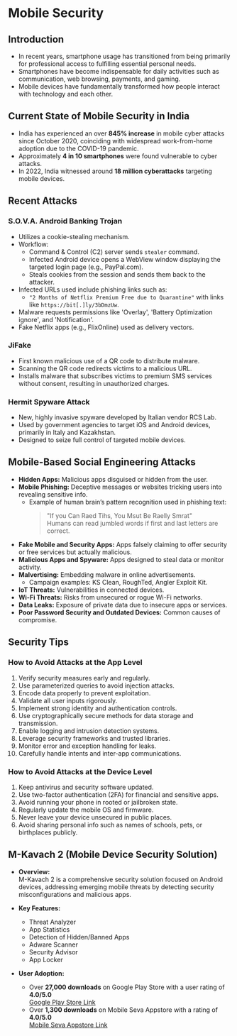 # Mobile Security

## Introduction
- In recent years, smartphone usage has transitioned from being primarily for professional access to fulfilling essential personal needs.
- Smartphones have become indispensable for daily activities such as communication, web browsing, payments, and gaming.
- Mobile devices have fundamentally transformed how people interact with technology and each other.

## Current State of Mobile Security in India
- India has experienced an over **845% increase** in mobile cyber attacks since October 2020, coinciding with widespread work-from-home adoption due to the COVID-19 pandemic.
- Approximately **4 in 10 smartphones** were found vulnerable to cyber attacks.
- In 2022, India witnessed around **18 million cyberattacks** targeting mobile devices.

## Recent Attacks

### S.O.V.A. Android Banking Trojan
- Utilizes a cookie-stealing mechanism.
- Workflow:
  - Command & Control (C2) server sends `stealer` command.
  - Infected Android device opens a WebView window displaying the targeted login page (e.g., PayPal.com).
  - Steals cookies from the session and sends them back to the attacker.
- Infected URLs used include phishing links such as:
  - `"2 Months of Netflix Premium Free due to Quarantine"` with links like `https://bit[.]ly/3bDmzUw`.
- Malware requests permissions like 'Overlay', 'Battery Optimization ignore', and 'Notification'.
- Fake Netflix apps (e.g., FlixOnline) used as delivery vectors.

### JiFake
- First known malicious use of a QR code to distribute malware.
- Scanning the QR code redirects victims to a malicious URL.
- Installs malware that subscribes victims to premium SMS services without consent, resulting in unauthorized charges.

### Hermit Spyware Attack
- New, highly invasive spyware developed by Italian vendor RCS Lab.
- Used by government agencies to target iOS and Android devices, primarily in Italy and Kazakhstan.
- Designed to seize full control of targeted mobile devices.

## Mobile-Based Social Engineering Attacks

- **Hidden Apps:** Malicious apps disguised or hidden from the user.
- **Mobile Phishing:** Deceptive messages or websites tricking users into revealing sensitive info.
  - Example of human brain’s pattern recognition used in phishing text:
    > "If you Can Raed Tihs, You Msut Be Raelly Smrat"  
    > Humans can read jumbled words if first and last letters are correct.
- **Fake Mobile and Security Apps:** Apps falsely claiming to offer security or free services but actually malicious.
- **Malicious Apps and Spyware:** Apps designed to steal data or monitor activity.
- **Malvertising:** Embedding malware in online advertisements.
  - Campaign examples: KS Clean, RoughTed, Angler Exploit Kit.
- **IoT Threats:** Vulnerabilities in connected devices.
- **Wi-Fi Threats:** Risks from unsecured or rogue Wi-Fi networks.
- **Data Leaks:** Exposure of private data due to insecure apps or services.
- **Poor Password Security and Outdated Devices:** Common causes of compromise.

## Security Tips

### How to Avoid Attacks at the App Level
1. Verify security measures early and regularly.
2. Use parameterized queries to avoid injection attacks.
3. Encode data properly to prevent exploitation.
4. Validate all user inputs rigorously.
5. Implement strong identity and authentication controls.
6. Use cryptographically secure methods for data storage and transmission.
7. Enable logging and intrusion detection systems.
8. Leverage security frameworks and trusted libraries.
9. Monitor error and exception handling for leaks.
10. Carefully handle intents and inter-app communications.

### How to Avoid Attacks at the Device Level
1. Keep antivirus and security software updated.
2. Use two-factor authentication (2FA) for financial and sensitive apps.
3. Avoid running your phone in rooted or jailbroken state.
4. Regularly update the mobile OS and firmware.
5. Never leave your device unsecured in public places.
6. Avoid sharing personal info such as names of schools, pets, or birthplaces publicly.

## M-Kavach 2 (Mobile Device Security Solution)

- **Overview:**  
  M-Kavach 2 is a comprehensive security solution focused on Android devices, addressing emerging mobile threats by detecting security misconfigurations and malicious apps.

- **Key Features:**
  - Threat Analyzer
  - App Statistics
  - Detection of Hidden/Banned Apps
  - Adware Scanner
  - Security Advisor
  - App Locker

- **User Adoption:**
  - Over **27,000 downloads** on Google Play Store with a user rating of **4.0/5.0**  
    [Google Play Store Link](https://play.google.com/store/apps/details?id=org.cdac.updatemkavach)
  - Over **1,300 downloads** on Mobile Seva Appstore with a rating of **4.0/5.0**  
    [Mobile Seva Appstore Link](https://apps.mgov.gov.in/app-info/1538)
